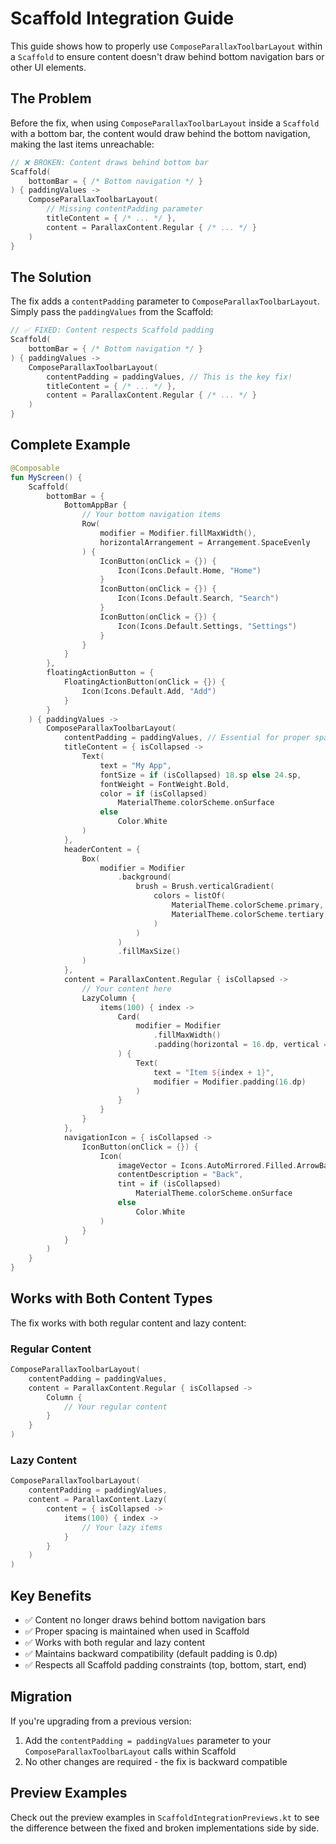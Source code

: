 # Scaffold Integration Guide

This guide shows how to properly use `ComposeParallaxToolbarLayout` within a `Scaffold` to ensure content doesn't draw behind bottom navigation bars or other UI elements.

## The Problem

Before the fix, when using `ComposeParallaxToolbarLayout` inside a `Scaffold` with a bottom bar, the content would draw behind the bottom navigation, making the last items unreachable:

```kotlin
// ❌ BROKEN: Content draws behind bottom bar
Scaffold(
    bottomBar = { /* Bottom navigation */ }
) { paddingValues ->
    ComposeParallaxToolbarLayout(
        // Missing contentPadding parameter
        titleContent = { /* ... */ },
        content = ParallaxContent.Regular { /* ... */ }
    )
}
```

## The Solution

The fix adds a `contentPadding` parameter to `ComposeParallaxToolbarLayout`. Simply pass the `paddingValues` from the Scaffold:

```kotlin
// ✅ FIXED: Content respects Scaffold padding
Scaffold(
    bottomBar = { /* Bottom navigation */ }
) { paddingValues ->
    ComposeParallaxToolbarLayout(
        contentPadding = paddingValues, // This is the key fix!
        titleContent = { /* ... */ },
        content = ParallaxContent.Regular { /* ... */ }
    )
}
```

## Complete Example

```kotlin
@Composable
fun MyScreen() {
    Scaffold(
        bottomBar = {
            BottomAppBar {
                // Your bottom navigation items
                Row(
                    modifier = Modifier.fillMaxWidth(),
                    horizontalArrangement = Arrangement.SpaceEvenly
                ) {
                    IconButton(onClick = {}) {
                        Icon(Icons.Default.Home, "Home")
                    }
                    IconButton(onClick = {}) {
                        Icon(Icons.Default.Search, "Search")
                    }
                    IconButton(onClick = {}) {
                        Icon(Icons.Default.Settings, "Settings")
                    }
                }
            }
        },
        floatingActionButton = {
            FloatingActionButton(onClick = {}) {
                Icon(Icons.Default.Add, "Add")
            }
        }
    ) { paddingValues ->
        ComposeParallaxToolbarLayout(
            contentPadding = paddingValues, // Essential for proper spacing
            titleContent = { isCollapsed ->
                Text(
                    text = "My App",
                    fontSize = if (isCollapsed) 18.sp else 24.sp,
                    fontWeight = FontWeight.Bold,
                    color = if (isCollapsed) 
                        MaterialTheme.colorScheme.onSurface 
                    else 
                        Color.White
                )
            },
            headerContent = {
                Box(
                    modifier = Modifier
                        .background(
                            brush = Brush.verticalGradient(
                                colors = listOf(
                                    MaterialTheme.colorScheme.primary,
                                    MaterialTheme.colorScheme.tertiary
                                )
                            )
                        )
                        .fillMaxSize()
                )
            },
            content = ParallaxContent.Regular { isCollapsed ->
                // Your content here
                LazyColumn {
                    items(100) { index ->
                        Card(
                            modifier = Modifier
                                .fillMaxWidth()
                                .padding(horizontal = 16.dp, vertical = 8.dp)
                        ) {
                            Text(
                                text = "Item ${index + 1}",
                                modifier = Modifier.padding(16.dp)
                            )
                        }
                    }
                }
            },
            navigationIcon = { isCollapsed ->
                IconButton(onClick = {}) {
                    Icon(
                        imageVector = Icons.AutoMirrored.Filled.ArrowBack,
                        contentDescription = "Back",
                        tint = if (isCollapsed) 
                            MaterialTheme.colorScheme.onSurface 
                        else 
                            Color.White
                    )
                }
            }
        )
    }
}
```

## Works with Both Content Types

The fix works with both regular content and lazy content:

### Regular Content
```kotlin
ComposeParallaxToolbarLayout(
    contentPadding = paddingValues,
    content = ParallaxContent.Regular { isCollapsed ->
        Column {
            // Your regular content
        }
    }
)
```

### Lazy Content
```kotlin
ComposeParallaxToolbarLayout(
    contentPadding = paddingValues,
    content = ParallaxContent.Lazy(
        content = { isCollapsed ->
            items(100) { index ->
                // Your lazy items
            }
        }
    )
)
```

## Key Benefits

- ✅ Content no longer draws behind bottom navigation bars
- ✅ Proper spacing is maintained when used in Scaffold
- ✅ Works with both regular and lazy content
- ✅ Maintains backward compatibility (default padding is 0.dp)
- ✅ Respects all Scaffold padding constraints (top, bottom, start, end)

## Migration

If you're upgrading from a previous version:

1. Add the `contentPadding = paddingValues` parameter to your `ComposeParallaxToolbarLayout` calls within Scaffold
2. No other changes are required - the fix is backward compatible

## Preview Examples

Check out the preview examples in `ScaffoldIntegrationPreviews.kt` to see the difference between the fixed and broken implementations side by side.
